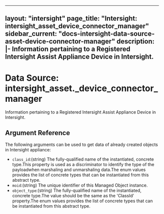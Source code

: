 
---
layout: "intersight"
page_title: "Intersight: intersight_asset_device_connector_manager"
sidebar_current: "docs-intersight-data-source-asset-device-connector-manager"
description: |-
Information pertaining to a Registered Intersight Assist Appliance Device in Intersight.
---

# Data Source: intersight_asset._device_connector_manager
Information pertaining to a Registered Intersight Assist Appliance Device in Intersight.
## Argument Reference
The following arguments can be used to get data of already created objects in Intersight appliance:
* `class_id`:(string) The fully-qualified name of the instantiated, concrete type.This property is used as a discriminator to identify the type of the payloadwhen marshaling and unmarshaling data.The enum values provides the list of concrete types that can be instantiated from this abstract type. 
* `moid`:(string) The unique identifier of this Managed Object instance. 
* `object_type`:(string) The fully-qualified name of the instantiated, concrete type.The value should be the same as the 'ClassId' property.The enum values provides the list of concrete types that can be instantiated from this abstract type. 
